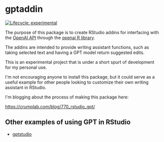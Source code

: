 # gptaddin

<!-- badges: start -->
  [![Lifecycle: experimental](https://img.shields.io/badge/lifecycle-experimental-orange.svg)](https://lifecycle.r-lib.org/articles/stages.html#experimental)
  <!-- badges: end -->

The purpose of this package is to create RStudio addins for interfacing with the [OpenAI API](https://openai.com/) through the [openai R library](https://github.com/irudnyts/openai). 

The addins are intended to provide writing assistant functions, such as taking selected text and having a GPT model return suggested edits.

This is an experimental project that is under a short spurt of development for my personal use. 

I'm not encouraging anyone to install this package, but it could serve as a useful example for other people looking to customize their own writing assistant in RStudio.

I'm blogging about the process of making this package here:

<https://crumplab.com/blog/770_rstudio_gpt/>

## Other examples of using GPT in RStudio

- [gptstudio](https://github.com/MichelNivard/gptstudio)







